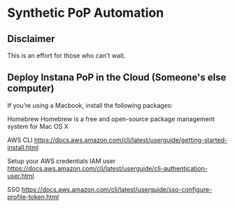 # Synthetic PoP Automation

## Disclaimer
This is an effort for those who can't wait.

## Deploy Instana PoP in the Cloud (Someone's else computer)

If you’re using a Macbook, install the following packages:

Homebrew
Homebrew is a free and open-source package management system for Mac OS X

AWS CLI
https://docs.aws.amazon.com/cli/latest/userguide/getting-started-install.html

Setup your AWS credentials
IAM user
https://docs.aws.amazon.com/cli/latest/userguide/cli-authentication-user.html

SSO
https://docs.aws.amazon.com/cli/latest/userguide/sso-configure-profile-token.html
